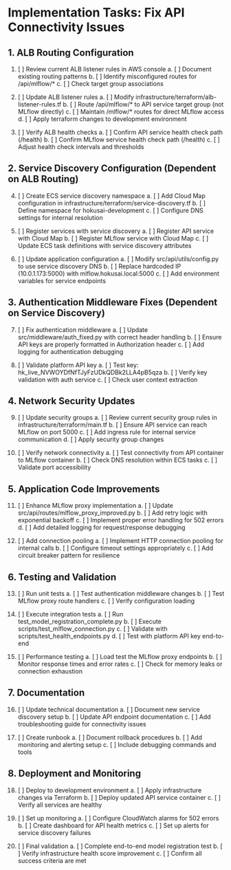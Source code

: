 # Implementation Tasks: Fix API Connectivity Issues

## 1. ALB Routing Configuration
1. [ ] Review current ALB listener rules in AWS console
   a. [ ] Document existing routing patterns
   b. [ ] Identify misconfigured routes for /api/mlflow/*
   c. [ ] Check target group associations

2. [ ] Update ALB listener rules
   a. [ ] Modify infrastructure/terraform/alb-listener-rules.tf
   b. [ ] Route /api/mlflow/* to API service target group (not MLflow directly)
   c. [ ] Maintain /mlflow/* routes for direct MLflow access
   d. [ ] Apply terraform changes to development environment

3. [ ] Verify ALB health checks
   a. [ ] Confirm API service health check path (/health)
   b. [ ] Confirm MLflow service health check path (/health)
   c. [ ] Adjust health check intervals and thresholds

## 2. Service Discovery Configuration (Dependent on ALB Routing)
4. [ ] Create ECS service discovery namespace
   a. [ ] Add Cloud Map configuration in infrastructure/terraform/service-discovery.tf
   b. [ ] Define namespace for hokusai-development
   c. [ ] Configure DNS settings for internal resolution

5. [ ] Register services with service discovery
   a. [ ] Register API service with Cloud Map
   b. [ ] Register MLflow service with Cloud Map
   c. [ ] Update ECS task definitions with service discovery attributes

6. [ ] Update application configuration
   a. [ ] Modify src/api/utils/config.py to use service discovery DNS
   b. [ ] Replace hardcoded IP (10.0.1.173:5000) with mlflow.hokusai.local:5000
   c. [ ] Add environment variables for service endpoints

## 3. Authentication Middleware Fixes (Dependent on Service Discovery)
7. [ ] Fix authentication middleware
   a. [ ] Update src/middleware/auth_fixed.py with correct header handling
   b. [ ] Ensure API keys are properly formatted in Authorization header
   c. [ ] Add logging for authentication debugging

8. [ ] Validate platform API key
   a. [ ] Test key: hk_live_NVWOYDfNfTJyFzUDkQDBk2LLA4pB5qza
   b. [ ] Verify key validation with auth service
   c. [ ] Check user context extraction

## 4. Network Security Updates
9. [ ] Update security groups
   a. [ ] Review current security group rules in infrastructure/terraform/main.tf
   b. [ ] Ensure API service can reach MLflow on port 5000
   c. [ ] Add ingress rule for internal service communication
   d. [ ] Apply security group changes

10. [ ] Verify network connectivity
    a. [ ] Test connectivity from API container to MLflow container
    b. [ ] Check DNS resolution within ECS tasks
    c. [ ] Validate port accessibility

## 5. Application Code Improvements
11. [ ] Enhance MLflow proxy implementation
    a. [ ] Update src/api/routes/mlflow_proxy_improved.py
    b. [ ] Add retry logic with exponential backoff
    c. [ ] Implement proper error handling for 502 errors
    d. [ ] Add detailed logging for request/response debugging

12. [ ] Add connection pooling
    a. [ ] Implement HTTP connection pooling for internal calls
    b. [ ] Configure timeout settings appropriately
    c. [ ] Add circuit breaker pattern for resilience

## 6. Testing and Validation
13. [ ] Run unit tests
    a. [ ] Test authentication middleware changes
    b. [ ] Test MLflow proxy route handlers
    c. [ ] Verify configuration loading

14. [ ] Execute integration tests
    a. [ ] Run test_model_registration_complete.py
    b. [ ] Execute scripts/test_mlflow_connection.py
    c. [ ] Validate with scripts/test_health_endpoints.py
    d. [ ] Test with platform API key end-to-end

15. [ ] Performance testing
    a. [ ] Load test the MLflow proxy endpoints
    b. [ ] Monitor response times and error rates
    c. [ ] Check for memory leaks or connection exhaustion

## 7. Documentation
16. [ ] Update technical documentation
    a. [ ] Document new service discovery setup
    b. [ ] Update API endpoint documentation
    c. [ ] Add troubleshooting guide for connectivity issues

17. [ ] Create runbook
    a. [ ] Document rollback procedures
    b. [ ] Add monitoring and alerting setup
    c. [ ] Include debugging commands and tools

## 8. Deployment and Monitoring
18. [ ] Deploy to development environment
    a. [ ] Apply infrastructure changes via Terraform
    b. [ ] Deploy updated API service container
    c. [ ] Verify all services are healthy

19. [ ] Set up monitoring
    a. [ ] Configure CloudWatch alarms for 502 errors
    b. [ ] Create dashboard for API health metrics
    c. [ ] Set up alerts for service discovery failures

20. [ ] Final validation
    a. [ ] Complete end-to-end model registration test
    b. [ ] Verify infrastructure health score improvement
    c. [ ] Confirm all success criteria are met